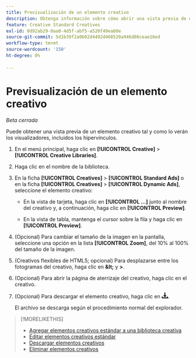 ```yaml
---
title: Previsualización de un elemento creativo
description: Obtenga información sobre cómo abrir una vista previa de un creativo.
feature: Creative Standard Creatives
exl-id: 0d92ab29-0aa0-4d5f-abf5-a520f49ea60e
source-git-commit: 5d1b39f2a0602d4492d468520a946d86ceae16ed
workflow-type: tm+mt
source-wordcount: '150'
ht-degree: 0%

---
```


# Previsualización de un elemento creativo

*Beta cerrada*

Puede obtener una vista previa de un elemento creativo tal y como lo verán los visualizadores, incluidos los hipervínculos.

1. En el menú principal, haga clic en **[!UICONTROL Creative]** > **[!UICONTROL Creative Libraries]**.

1. Haga clic en el nombre de la biblioteca.

1. En la ficha **[!UICONTROL Creatives]** > **[!UICONTROL Standard Ads]** o en la ficha **[!UICONTROL Creatives]** > **[!UICONTROL Dynamic Ads]**, seleccione el elemento creativo:

   * En la vista de tarjeta, haga clic en **[!UICONTROL ...]** junto al nombre del creativo y, a continuación, haga clic en **[!UICONTROL Preview]**.

   * En la vista de tabla, mantenga el cursor sobre la fila y haga clic en **[!UICONTROL Preview]**.

1. (Opcional) Para cambiar el tamaño de la imagen en la pantalla, seleccione una opción en la lista **[!UICONTROL Zoom]**, del 10% al 100% del tamaño de la imagen.

1. (Creativos flexibles de HTML5; opcional) Para desplazarse entre los fotogramas del creativo, haga clic en **\&lt;** y **\>**.

1. (Opcional) Para abrir la página de aterrizaje del creativo, haga clic en el creativo.

   <!-- Verify:  Will the creative click be tracked like a regular ad click but not linked to a publisher and placement? Explain effect/consequences. -->

1. (Opcional) Para descargar el elemento creativo, haga clic en ![Descargar](/help/creative/assets/download.png "Descargar").

   El archivo se descarga según el procedimiento normal del explorador.

>[!MORELIKETHIS]
>
>* [Agregar elementos creativos estándar a una biblioteca creativa](/help/creative/creative-libraries/creative-add-standard.md)
>* [Editar elementos creativos estándar](/help/creative/creative-libraries/creative-edit-standard.md)
>* [Descargar elementos creativos](/help/creative/creative-libraries/creative-download.md)
>* [Eliminar elementos creativos](/help/creative/creative-libraries/creative-delete.md)
